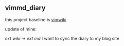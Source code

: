## vimmd_diary

this project baseline is
[vimwiki](https://github.com/vimwiki/vimwiki)

update of mine:

*ext wiki -> ext md*
I want to sync the diary to my blog site
